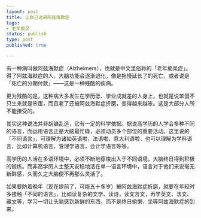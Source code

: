 ```yaml
--- 
layout: post
title: 让自己远离阿兹海默症
tags: 
- 老年痴呆
status: publish
type: post
published: true

---
```


有一种病叫做阿兹海默症（Alzheimers），也就是中文里俗称的「老年痴呆症」。得了阿兹海默症的人，大脑功能会逐渐退化，像是拖慢延长了的死亡，或者说是「死亡的分期付款」——这是一种残酷的疾病。

更为残酷的是，这种病大多发生在学历低、学业成就差的人身上，也就是说笨蛋不只生来就是笨蛋，而且老了还被阿兹海默症折磨，变得越来越笨。这是大部分人所不能接受的。

其实这种说法并非胡编乱造，它有一定的科学依据。据说高学历的人学会多种不同的语言，而运用语言正是大脑最忙碌，必须动员多个部位的重要活动。这里说的「不同语言」，可理解为诸如英语啦，法语啦，意大利语啦，也可以理解为学科语言，比如计算机语言，管理学语言，会计学语言等等。

高学历的人活在多语环境中，必须不断地穿梭出入于不同语境，大脑终日得到积极的锻炼。而非高学历人士整天安稳地活在单一语言环境中，语言对于他们来说毫无新鲜感，久而久之大脑便不再那么灵活了。

如果要防着晚年（现在提前了，可能五十多岁）被阿兹海默症折磨，就要在年轻时多接触「不同的语言」，比如读复杂的文学、读诗，读文言文，再学英文、法文、藏文等，学习一切让头脑感到新鲜的东西，而不是终日偷懒，坐等阿兹海默症的到来。
